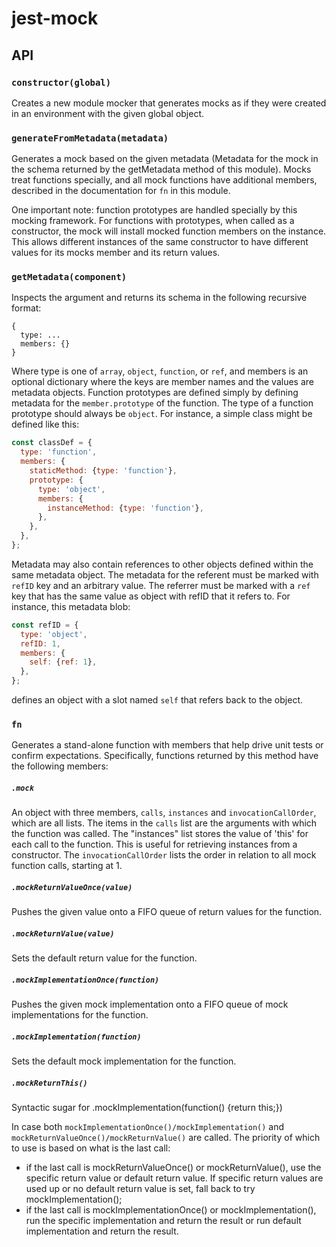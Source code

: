 # jest-mock

## API

### `constructor(global)`

Creates a new module mocker that generates mocks as if they were created in an
environment with the given global object.

### `generateFromMetadata(metadata)`

Generates a mock based on the given metadata (Metadata for the mock in the
schema returned by the getMetadata method of this module). Mocks treat functions
specially, and all mock functions have additional members, described in the
documentation for `fn` in this module.

One important note: function prototypes are handled specially by this mocking
framework. For functions with prototypes, when called as a constructor, the mock
will install mocked function members on the instance. This allows different
instances of the same constructor to have different values for its mocks member
and its return values.

### `getMetadata(component)`

Inspects the argument and returns its schema in the following recursive format:

```
{
  type: ...
  members: {}
}
```

Where type is one of `array`, `object`, `function`, or `ref`, and members is an
optional dictionary where the keys are member names and the values are metadata
objects. Function prototypes are defined simply by defining metadata for the
`member.prototype` of the function. The type of a function prototype should
always be `object`. For instance, a simple class might be defined like this:

```js
const classDef = {
  type: 'function',
  members: {
    staticMethod: {type: 'function'},
    prototype: {
      type: 'object',
      members: {
        instanceMethod: {type: 'function'},
      },
    },
  },
};
```

Metadata may also contain references to other objects defined within the same
metadata object. The metadata for the referent must be marked with `refID` key
and an arbitrary value. The referrer must be marked with a `ref` key that has
the same value as object with refID that it refers to. For instance, this
metadata blob:

```js
const refID = {
  type: 'object',
  refID: 1,
  members: {
    self: {ref: 1},
  },
};
```

defines an object with a slot named `self` that refers back to the object.

### `fn`

Generates a stand-alone function with members that help drive unit tests or
confirm expectations. Specifically, functions returned by this method have the
following members:

##### `.mock`

An object with three members, `calls`, `instances` and `invocationCallOrder`,
which are all lists. The items in the `calls` list are the arguments with which
the function was called. The "instances" list stores the value of 'this' for
each call to the function. This is useful for retrieving instances from a
constructor. The `invocationCallOrder` lists the order in relation to all mock
function calls, starting at 1.

##### `.mockReturnValueOnce(value)`

Pushes the given value onto a FIFO queue of return values for the function.

##### `.mockReturnValue(value)`

Sets the default return value for the function.

##### `.mockImplementationOnce(function)`

Pushes the given mock implementation onto a FIFO queue of mock implementations
for the function.

##### `.mockImplementation(function)`

Sets the default mock implementation for the function.

##### `.mockReturnThis()`

Syntactic sugar for .mockImplementation(function() {return this;})

In case both `mockImplementationOnce()/mockImplementation()` and
`mockReturnValueOnce()/mockReturnValue()` are called. The priority of which to
use is based on what is the last call:

* if the last call is mockReturnValueOnce() or mockReturnValue(), use the
  specific return value or default return value. If specific return values are
  used up or no default return value is set, fall back to try
  mockImplementation();
* if the last call is mockImplementationOnce() or mockImplementation(), run the
  specific implementation and return the result or run default implementation
  and return the result.
